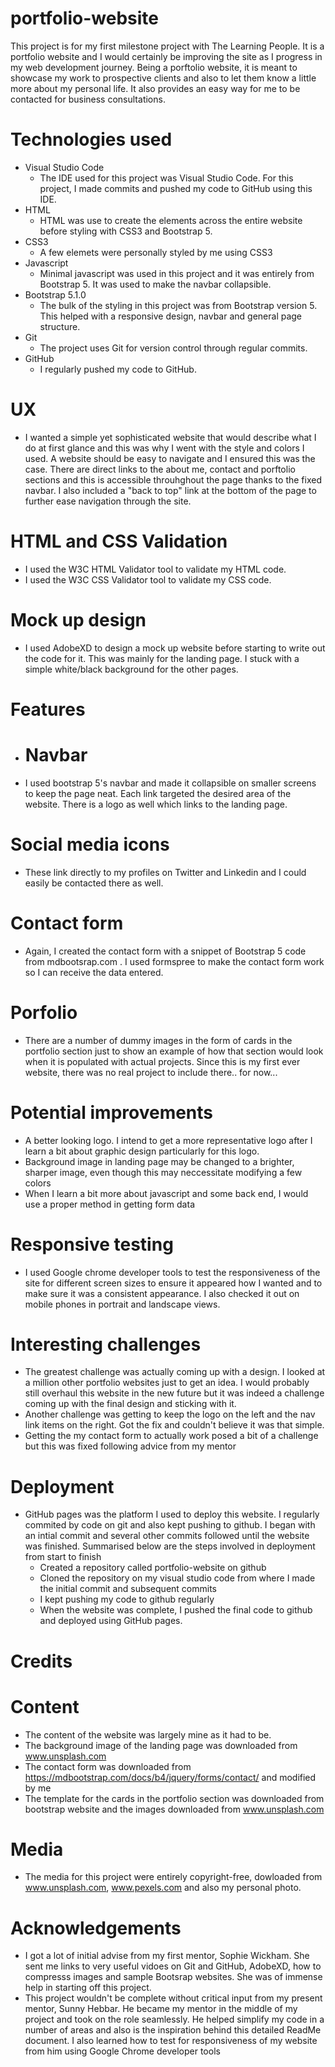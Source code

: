 # portfolio-website

This project is for my first milestone project with The Learning People. It is a portfolio website and I would certainly be improving the site as I progress in my web development journey. Being a porftolio website, it is meant to showcase my work to prospective clients and also to let them know a little more about my personal life. It also provides an easy way for me to be contacted for business consultations.

# Technologies used

- Visual Studio Code
  - The IDE used for this project was Visual Studio Code. For this project, I made commits and pushed my code to GitHub using this IDE.
- HTML
  - HTML was use to create the elements across the entire website before styling with CSS3 and Bootstrap 5.
- CSS3
  - A few elemets were personally styled by me using CSS3
- Javascript
  - Minimal javascript was used in this project and it was entirely from Bootstrap 5. It was used to make the navbar collapsible.
- Bootstrap 5.1.0
  - The bulk of the styling in this project was from Bootstrap version 5. This helped with a responsive design, navbar and general page structure.
- Git
  - The project uses Git for version control through regular commits.
- GitHub
  - I regularly pushed my code to GitHub.

# UX

- I wanted a simple yet sophisticated website that would describe what I do at first glance and this was why I went with the style and colors I used. A website should be easy to navigate and I ensured this was the case. There are direct links to the about me, contact and porftolio sections and this is accessible throuhghout the page thanks to the fixed navbar. I also included a "back to top" link at the bottom of the page to further ease navigation through the site.

# HTML and CSS Validation

- I used the W3C HTML Validator tool to validate my HTML code.
- I used the W3C CSS Validator tool to validate my CSS code.

# Mock up design

- I used AdobeXD to design a mock up website before starting to write out the code for it. This was mainly for the landing page. I stuck with a simple white/black background for the other pages.

# Features

- # Navbar

- I used bootstrap 5's navbar and made it collapsible on smaller screens to keep the page neat. Each link targeted the desired area of the website. There is a logo as well which links to the landing page.

# Social media icons

- These link directly to my profiles on Twitter and Linkedin and I could easily be contacted there as well.

# Contact form

- Again, I created the contact form with a snippet of Bootstrap 5 code from mdbootsrap.com . I used formspree to make the contact form work so I can receive the data entered.

# Porfolio

- There are a number of dummy images in the form of cards in the portfolio section just to show an example of how that section would look when it is populated with actual projects. Since this is my first ever website, there was no real project to include there.. for now...

# Potential improvements

- A better looking logo. I intend to get a more representative logo after I learn a bit about graphic design particularly for this logo.
- Background image in landing page may be changed to a brighter, sharper image, even though this may neccessitate modifying a few colors
- When I learn a bit more about javascript and some back end, I would use a proper method in getting form data

# Responsive testing

- I used Google chrome developer tools to test the responsiveness of the site for different screen sizes to ensure it appeared how I wanted and to make sure it was a consistent appearance. I also checked it out on mobile phones in portrait and landscape views.

# Interesting challenges

- The greatest challenge was actually coming up with a design. I looked at a million other portfolio websites just to get an idea. I would probably still overhaul this website in the new future but it was indeed a challenge coming up with the final design and sticking with it.
- Another challenge was getting to keep the logo on the left and the nav link items on the right. Got the fix and couldn't believe it was that simple.
- Getting the my contact form to actually work posed a bit of a challenge but this was fixed following advice from my mentor

# Deployment

- GitHub pages was the platform I used to deploy this website. I regularly commited by code on git and also kept pushing to github. I began with an intial commit and several other commits followed until the website was finished. Summarised below are the steps involved in deployment from start to finish
  - Created a repository called portfolio-website on github
  - Cloned the repository on my visual studio code from where I made the initial commit and subsequent commits
  - I kept pushing my code to github regularly
  - When the website was complete, I pushed the final code to github and deployed using GitHub pages.

# Credits

# Content

- The content of the website was largely mine as it had to be.
- The background image of the landing page was downloaded from www.unsplash.com
- The contact form was downloaded from https://mdbootstrap.com/docs/b4/jquery/forms/contact/ and modified by me
- The template for the cards in the portfolio section was downloaded from bootstrap website and the images downloaded from www.unsplash.com

# Media

- The media for this project were entirely copyright-free, dowloaded from www.unsplash.com, www.pexels.com and also my personal photo.

# Acknowledgements

- I got a lot of initial advise from my first mentor, Sophie Wickham. She sent me links to very useful vidoes on Git and GitHub, AdobeXD, how to compresss images and sample Bootsrap websites. She was of immense help in starting off this project.
- This project wouldn't be complete without critical input from my present mentor, Sunny Hebbar. He became my mentor in the middle of my project and took on the role seamlessly. He helped simplify my code in a number of areas and also is the inspiration behind this detailed ReadMe document. I also learned how to test for responsiveness of my website from him using Google Chrome developer tools
